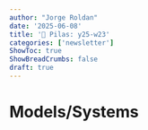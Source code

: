 ```yaml
---
author: "Jorge Roldan"
date: '2025-06-08'
title: '🔋 Pilas: y25-w23'
categories: ['newsletter']
ShowToc: true
ShowBreadCrumbs: false
draft: true
---
```


# Models/Systems
